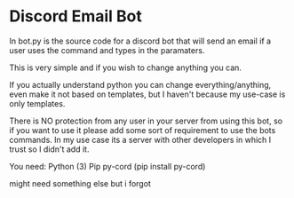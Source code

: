 # Discord Email Bot


In bot.py is the source code for a discord bot that will send an email if a user uses the command and types in the paramaters.

This is very simple and if you wish to change anything you can.

If you actually understand python you can change everything/anything, even make it not based on templates, but I haven't because my use-case is only templates.

There is NO protection from any user in your server from using this bot, so if you want to use it please add some sort of requirement to use the bots commands.
In my use case its a server with other developers in which I trust so I didn't add it.

You need: 
Python (3)
Pip
py-cord (pip install py-cord) 

might need something else but i forgot

